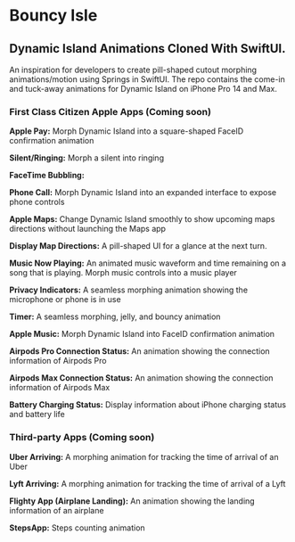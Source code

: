 # Bouncy Isle 
## Dynamic Island Animations Cloned With SwiftUI. 
An inspiration for developers to create pill-shaped cutout morphing animations/motion using Springs in SwiftUI. The repo contains the come-in and tuck-away animations for Dynamic Island on iPhone Pro 14 and Max.

### First Class Citizen Apple Apps (Coming soon)
**Apple Pay:** 
Morph Dynamic Island into a square-shaped FaceID confirmation animation

**Silent/Ringing:** 
Morph a silent into ringing

**FaceTime Bubbling:**

**Phone Call:** 
Morph Dynamic Island into an expanded interface to expose phone controls

**Apple Maps:** 
Change Dynamic Island smoothly to show upcoming maps directions without launching the Maps app

**Display Map Directions:** 
A pill-shaped UI for a glance at the next turn.

**Music Now Playing:** 
An animated music waveform and time remaining on a song that is playing. Morph music controls into a music player

**Privacy 
Indicators:** A seamless morphing animation showing the microphone or phone is in use

**Timer:** 
A seamless morphing, jelly, and bouncy animation

**Apple Music:** 
Morph Dynamic Island into FaceID confirmation animation

**Airpods Pro Connection Status:** 
An animation showing the connection information of Airpods Pro

**Airpods Max Connection Status:** 
An animation showing the connection information of Airpods Max

**Battery Charging Status:** 
Display information about iPhone charging status and battery life

### Third-party Apps (Coming soon)
**Uber Arriving:** 
A morphing animation for tracking the time of arrival of an Uber

**Lyft Arriving:** 
A morphing animation for tracking the time of arrival of a Lyft

**Flighty App (Airplane Landing):** 
An animation showing the landing information of an airplane

**StepsApp:** 
Steps counting animation

